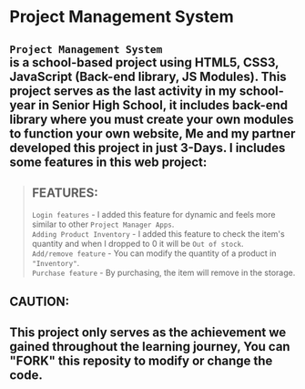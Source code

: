 # Project Management System

## `Project Management System` <br> is a school-based project using HTML5, CSS3, JavaScript (Back-end library, JS Modules). This project serves as the last activity in my school-year in Senior High School, it includes back-end library where you must create your own modules to function your own website, Me and my partner developed this project in just 3-Days. I includes some features in this web project:

> ## FEATURES:
> `Login features` - I added this feature for dynamic and feels more similar to other `Project Manager Apps`. <br>
> `Adding Product Inventory` - I added this feature to check the item's quantity and when I dropped to 0 it will be `Out of stock`. <br>
> `Add/remove feature` - You can modify the quantity of a product in `"Inventory"`. <br>
> `Purchase feature` - By purchasing, the item will remove in the storage.

## CAUTION:
## This project only serves as the achievement we gained throughout the learning journey, You can "FORK" this reposity to modify or change the code.
